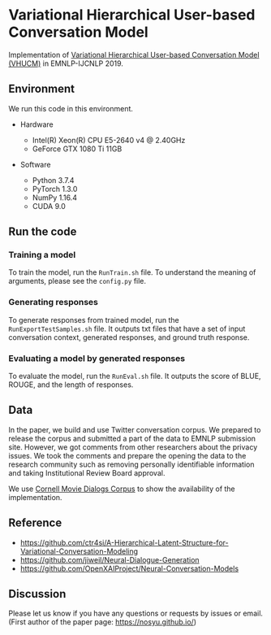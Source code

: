 # Variational Hierarchical User-based Conversation Model
Implementation of [Variational Hierarchical User-based Conversation Model (VHUCM)](https://www.aclweb.org/anthology/D19-1202/) in EMNLP-IJCNLP 2019.

## Environment
We run this code in this environment.

- Hardware
    - Intel(R) Xeon(R) CPU E5-2640 v4 @ 2.40GHz
    - GeForce GTX 1080 Ti 11GB

- Software
    - Python 3.7.4
    - PyTorch 1.3.0
    - NumPy 1.16.4
    - CUDA 9.0

## Run the code
### Training a model
To train the model, run the ```RunTrain.sh``` file.
To understand the meaning of arguments, please see the ```config.py``` file.


### Generating responses 
To generate responses from trained model, run the ```RunExportTestSamples.sh``` file. 
It outputs txt files that have a set of input conversation context, generated responses, and ground truth response. 


### Evaluating a model by generated responses
To evaluate the model, run the ```RunEval.sh``` file.
It outputs the score of BLUE, ROUGE, and the length of responses.



## Data
In the paper, we build and use Twitter conversation corpus. 
We prepared to release the corpus and submitted a part of the data to EMNLP submission site.
However, we got comments from other researchers about the privacy issues.
We took the comments and prepare the opening the data to the research community such as removing personally identifiable information and taking Institutional Review Board approval.

We use [Cornell Movie Dialogs Corpus](https://www.cs.cornell.edu/~cristian/Cornell_Movie-Dialogs_Corpus.html) to show the availability of the implementation.


## Reference
- https://github.com/ctr4si/A-Hierarchical-Latent-Structure-for-Variational-Conversation-Modeling
- https://github.com/jiweil/Neural-Dialogue-Generation
- https://github.com/OpenXAIProject/Neural-Conversation-Models


## Discussion
Please let us know if you have any questions or requests by issues or email.
(First author of the paper page: https://nosyu.github.io/)